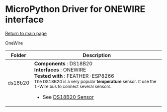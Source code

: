 # MicroPython Driver for ONEWIRE interface
[Return to main page](../readme_ENG.md)

OneWire

<table>
<thead>
  <th>Folder</th><th>Description</th>
</thead>
<tbody>
  <tr><td>ds18b20</td>
      <td><strong>Components</strong> : DS18B20<br />
      <strong>Interfaces</strong> : ONEWIRE<br />
      <strong>Tested with</strong> : FEATHER-ESP8266<br />
<small>The DS18B20 is a very popular <strong>temperature</strong> sensor. It use the 1-Wire bus to connect several sensors.</small>
<br /><ul>
<li>See <a href="http://shop.mchobby.be/product.php?id_product=259">DS18B20 Sensor</a></li>
</ul>
      </td>
  </tr>
</tbody>
</table>

